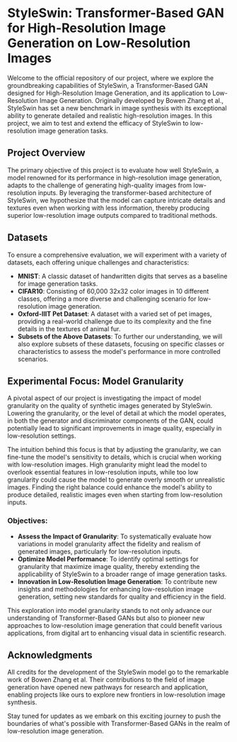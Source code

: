 # StyleSwin: Transformer-Based GAN for High-Resolution Image Generation on Low-Resolution Images

Welcome to the official repository of our project, where we explore the groundbreaking capabilities of StyleSwin, a Transformer-Based GAN designed for High-Resolution Image Generation, and its application to Low-Resolution Image Generation. Originally developed by Bowen Zhang et al., StyleSwin has set a new benchmark in image synthesis with its exceptional ability to generate detailed and realistic high-resolution images. In this project, we aim to test and extend the efficacy of StyleSwin to low-resolution image generation tasks.

## Project Overview

The primary objective of this project is to evaluate how well StyleSwin, a model renowned for its performance in high-resolution image generation, adapts to the challenge of generating high-quality images from low-resolution inputs. By leveraging the transformer-based architecture of StyleSwin, we hypothesize that the model can capture intricate details and textures even when working with less information, thereby producing superior low-resolution image outputs compared to traditional methods.

## Datasets

To ensure a comprehensive evaluation, we will experiment with a variety of datasets, each offering unique challenges and characteristics:

- **MNIST**: A classic dataset of handwritten digits that serves as a baseline for image generation tasks.
- **CIFAR10**: Consisting of 60,000 32x32 color images in 10 different classes, offering a more diverse and challenging scenario for low-resolution image generation.
- **Oxford-IIIT Pet Dataset**: A dataset with a varied set of pet images, providing a real-world challenge due to its complexity and the fine details in the textures of animal fur.
- **Subsets of the Above Datasets**: To further our understanding, we will also explore subsets of these datasets, focusing on specific classes or characteristics to assess the model's performance in more controlled scenarios.

## Experimental Focus: Model Granularity

A pivotal aspect of our project is investigating the impact of model granularity on the quality of synthetic images generated by StyleSwin. Lowering the granularity, or the level of detail at which the model operates, in both the generator and discriminator components of the GAN, could potentially lead to significant improvements in image quality, especially in low-resolution settings.

The intuition behind this focus is that by adjusting the granularity, we can fine-tune the model's sensitivity to details, which is crucial when working with low-resolution images. High granularity might lead the model to overlook essential features in low-resolution inputs, while too low granularity could cause the model to generate overly smooth or unrealistic images. Finding the right balance could enhance the model's ability to produce detailed, realistic images even when starting from low-resolution inputs.

### Objectives:

- **Assess the Impact of Granularity**: To systematically evaluate how variations in model granularity affect the fidelity and realism of generated images, particularly for low-resolution inputs.
- **Optimize Model Performance**: To identify optimal settings for granularity that maximize image quality, thereby extending the applicability of StyleSwin to a broader range of image generation tasks.
- **Innovation in Low-Resolution Image Generation**: To contribute new insights and methodologies for enhancing low-resolution image generation, setting new standards for quality and efficiency in the field.

This exploration into model granularity stands to not only advance our understanding of Transformer-Based GANs but also to pioneer new approaches to low-resolution image generation that could benefit various applications, from digital art to enhancing visual data in scientific research.

## Acknowledgments

All credits for the development of the StyleSwin model go to the remarkable work of Bowen Zhang et al. Their contributions to the field of image generation have opened new pathways for research and application, enabling projects like ours to explore new frontiers in low-resolution image synthesis.

Stay tuned for updates as we embark on this exciting journey to push the boundaries of what's possible with Transformer-Based GANs in the realm of low-resolution image generation.
